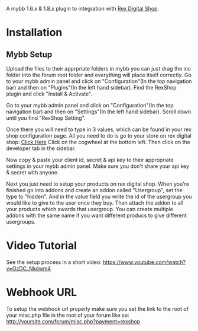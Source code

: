 A mybb 1.6.x & 1.8.x plugin to integration with [Rex Digital Shop](https://shop.rexdigital.group).

# Installation
## Mybb Setup
Upload the files to their apprpriate folders in mybb you can just drag the inc folder into the forum root folder and everything will place itself correctly.
Go to your mybb admin panel and click on "Configuration"(In the top navigation bar) and then on "Plugins"(In the left hand sidebar).
Find the RexShop plugin and click "Install & Activate".

Go to your mybb admin panel and click on "Configuration"(In the top navigation bar) and then on "Settings"(In the left hand sidebar).
Scroll down until you find "RexShop Setting".

Once there you will need to type in 3 values, which can be found in your rex shop configuration page.
All you need to do is go to your store on rex digital shop: [Click Here](https://shop.rexdigital.group/merchant)
Click on the cogwheel at the bottom left.
Then click on the developer tab in the sidebar.

Now copy & paste your client id, secret & api key to their appropriate settings in your mybb admin panel.
Make sure you don't share your api key & secret with anyone.

Next you just need to setup your products on rex digital shop.
When you're finished go into addons and create an addon called "Usergroup", set the type to "hidden".
And in the value field you write the id of the usergroup you would like to give to the user once they buy.
Then attach the addon to all your products which awards that usergroup.
You can create multiple addons with the same name if you want different producs to give different usergroups.

# Video Tutorial
See the setup process in a short video:
https://www.youtube.com/watch?v=OzDC_Nkdwm4

# Webhook URL
To setup the webhook url properly make sure you set the link to the root of your misc.php file in the root of your forum like so:
http://yoursite.com/forum/misc.php?payment=rexshop
